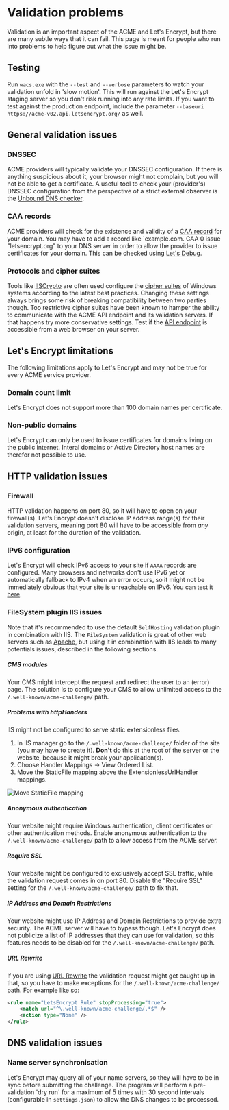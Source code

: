 ﻿---
sidebar: manual
---

# Validation problems
Validation is an important aspect of the ACME and Let's Encrypt, but there are many subtle ways 
that it can fail. This page is meant for people who run into problems to help figure out what 
the issue might be.

## Testing 
Run `wacs.exe` with the `--test` and `--verbose` parameters to watch your validation unfold in 
'slow motion'. This will run against the Let's Encrypt staging server so you don't risk 
running into any rate limits. If you want to test against the production endpoint, include the
parameter `--baseuri https://acme-v02.api.letsencrypt.org/` as well.

## General validation issues

### DNSSEC
ACME providers will typically validate your DNSSEC configuration. If there is anything suspicious 
about it, your browser might not complain, but you will not be able to get a certificate. A useful 
tool to check your (provider's) DNSSEC configuration from the perspective of a strict external
observer is the [Unbound DNS checker](https://unboundtest.com/).

### CAA records
ACME providers will check for the existence and validity of a 
[CAA record](https://support.dnsimple.com/articles/caa-record/) for your domain. You may have to add
a record like `example.com. CAA 0 issue "letsencrypt.org" to your DNS server in order to allow the
provider to issue certificates for your domain. This can be checked using 
[Let's Debug](https://letsdebug.net/).

### Protocols and cipher suites
Tools like [IISCrypto](https://www.nartac.com/Products/IISCrypto) are often used configure the 
[cipher suites](http://letsencrypt.readthedocs.io/en/latest/ciphers.html) of Windows systems 
according to the latest best practices. Changing these settings always brings some risk of 
breaking compatibility between two parties though. Too restrictive cipher suites have been known 
to hamper the ability to communicate with the ACME API endpoint and its validation servers. If 
that happens try more conservative settings. Test if the 
[API endpoint](https://acme-v02.api.letsencrypt.org) is accessible from a web browser on 
your server.

## Let's Encrypt limitations
The following limitations apply to Let's Encrypt and may not be true for every ACME 
service provider.

### Domain count limit
Let's Encrypt does not support more than 100 domain names per certificate.

### Non-public domains
Let's Encrypt can only be used to issue certificates for domains living on the
public internet. Interal domains or Active Directory host names are therefor not
possible to use.

## HTTP validation issues

### Firewall
HTTP validation happens on port 80, so it will have to open on your firewall(s). Let's Encrypt 
doesn't disclose IP address range(s) for their validation servers, meaning port 80 will have 
to be accessible from *any* origin, at least for the duration of the validation.

### IPv6 configuration 
Let's Encrypt will check IPv6 access to your site if `AAAA` records are configured. Many browsers
and networks don't use IPv6 yet or automatically fallback to IPv4 when an error occurs, so 
it might not be immediately obvious that your site is unreachable on IPv6. You can test 
it [here](http://ipv6-test.com/validate.php).

### FileSystem plugin IIS issues
Note that it's recommended to use the default `SelfHosting` validation plugin in combination 
with IIS. The `FileSystem` validation is great of other web servers such as 
[Apache](/manual/advanced-use/examples/apache), but using it in combination with IIS 
leads to many potentials issues, described in the following sections.

##### CMS modules
Your CMS might intercept the request and redirect the user to an (error) page. The solution 
is to configure your CMS to allow unlimited access to the `/.well-known/acme-challenge/` 
path.

##### Problems with httpHanders
IIS might not be configured to serve static extensionless files. 

1. In IIS manager go to the `/.well-known/acme-challenge/` folder of the site (you may have to 
create it). **Don't** do this at the root of the server or the website, because it might 
break your application(s).
2. Choose Handler Mappings -> View Ordered List.
3. Move the StaticFile mapping above the ExtensionlessUrlHandler mappings. 

![Move StaticFile mapping](http://i.stack.imgur.com/nkvrL.png)

##### Anonymous authentication
Your website might require Windows authentication, client certificates or other 
authentication methods. Enable anonymous authentication to the `/.well-known/acme-challenge/` 
path to allow access from the ACME server.

##### Require SSL
Your website might be configured to exclusively accept SSL traffic, while the validation 
request comes in on port 80. Disable the "Require SSL" setting for the 
`/.well-known/acme-challenge/` path to fix that.

##### IP Address and Domain Restrictions
Your website might use IP Address and Domain Restrictions to provide extra security. 
The ACME server will have to bypass though. Let's Encrypt does not publicize a list of 
IP addresses that they can use for validation, so this features needs to be disabled 
for the `/.well-known/acme-challenge/` path.

##### URL Rewrite 
If you are using [URL Rewrite](https://www.iis.net/downloads/microsoft/url-rewrite) the 
validation request might get caught up in that, so you have to make exceptions for 
the `/.well-known/acme-challenge/` path. For example like so:

```XML
<rule name="LetsEncrypt Rule" stopProcessing="true">
    <match url="^\.well-known/acme-challenge/.*$" />
    <action type="None" />
</rule>
```

## DNS validation issues

### Name server synchronisation
Let's Encrypt may query all of your name servers, so they will have to be 
in sync before submitting the challenge. The program will perform a pre-validation
'dry run' for a maximum of 5 times with 30 second intervals (configurable in 
`settings.json`) to allow the DNS changes to be processed.
